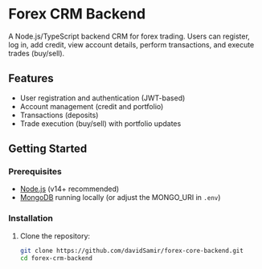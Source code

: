 # Forex CRM Backend

A Node.js/TypeScript backend CRM for forex trading. Users can register, log in, add credit, view account details, perform transactions, and execute trades (buy/sell).

## Features

- User registration and authentication (JWT-based)
- Account management (credit and portfolio)
- Transactions (deposits)
- Trade execution (buy/sell) with portfolio updates

## Getting Started

### Prerequisites

- [Node.js](https://nodejs.org/) (v14+ recommended)
- [MongoDB](https://www.mongodb.com/) running locally (or adjust the MONGO_URI in `.env`)

### Installation

1. Clone the repository:

   ```bash
   git clone https://github.com/davidSamir/forex-core-backend.git
   cd forex-crm-backend
